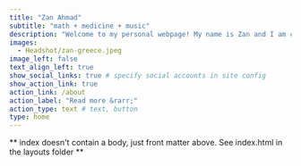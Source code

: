 ```yaml
---
title: "Zan Ahmad"
subtitle: "math + medicine + music"
description: "Welcome to my personal webpage! My name is Zan and I am currently a second year Applied Math PhD student at Johns Hopkins University. I work on research at the intersection of mathematics and medicine and biology, specifically focused on personalized cardiovascular modeling and simulation. I also enjoy composing guitar music in my free time."
images:
  - Headshot/zan-greece.jpeg
image_left: false
text_align_left: true
show_social_links: true # specify social accounts in site config
show_action_link: true
action_link: /about
action_label: "Read more &rarr;"
action_type: text # text, button
type: home
---
```


** index doesn't contain a body, just front matter above.
See index.html in the layouts folder **
